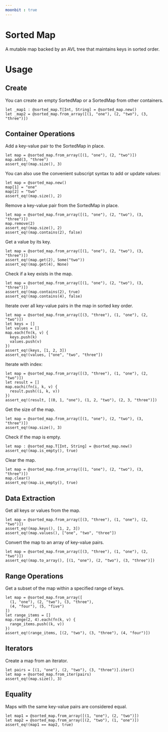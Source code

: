 ```yaml
---
moonbit : true
---
```


# Sorted Map

A mutable map backed by an AVL tree that maintains keys in sorted order.

# Usage

## Create

You can create an empty SortedMap or a SortedMap from other containers.

```moonbit
let _map1 : @sorted_map.T[Int, String] = @sorted_map.new()
let _map2 = @sorted_map.from_array([(1, "one"), (2, "two"), (3, "three")])
```

## Container Operations

Add a key-value pair to the SortedMap in place.

```moonbit
let map = @sorted_map.from_array([(1, "one"), (2, "two")])
map.add(3, "three") 
assert_eq!(map.size(), 3)
```

You can also use the convenient subscript syntax to add or update values:

```moonbit
let map = @sorted_map.new()
map[1] = "one"
map[2] = "two"
assert_eq!(map.size(), 2)
```

Remove a key-value pair from the SortedMap in place.

```moonbit
let map = @sorted_map.from_array([(1, "one"), (2, "two"), (3, "three")])
map.remove(2) 
assert_eq!(map.size(), 2)
assert_eq!(map.contains(2), false)
```

Get a value by its key.

```moonbit
let map = @sorted_map.from_array([(1, "one"), (2, "two"), (3, "three")])
assert_eq!(map.get(2), Some("two"))
assert_eq!(map.get(4), None)
```

Check if a key exists in the map.

```moonbit
let map = @sorted_map.from_array([(1, "one"), (2, "two"), (3, "three")])
assert_eq!(map.contains(2), true)
assert_eq!(map.contains(4), false)
```

Iterate over all key-value pairs in the map in sorted key order.

```moonbit
let map = @sorted_map.from_array([(3, "three"), (1, "one"), (2, "two")])
let keys = []
let values = []
map.each(fn(k, v) { 
  keys.push(k)
  values.push(v)
})
assert_eq!(keys, [1, 2, 3])
assert_eq!(values, ["one", "two", "three"])
```

Iterate with index:

```moonbit
let map = @sorted_map.from_array([(3, "three"), (1, "one"), (2, "two")])
let result = []
map.eachi(fn(i, k, v) { 
  result.push((i, k, v))
})
assert_eq!(result, [(0, 1, "one"), (1, 2, "two"), (2, 3, "three")])
```

Get the size of the map.

```moonbit
let map = @sorted_map.from_array([(1, "one"), (2, "two"), (3, "three")])
assert_eq!(map.size(), 3)
```

Check if the map is empty.

```moonbit
let map : @sorted_map.T[Int, String] = @sorted_map.new()
assert_eq!(map.is_empty(), true)
```

Clear the map.

```moonbit
let map = @sorted_map.from_array([(1, "one"), (2, "two"), (3, "three")])
map.clear()
assert_eq!(map.is_empty(), true)
```

## Data Extraction

Get all keys or values from the map.

```moonbit
let map = @sorted_map.from_array([(3, "three"), (1, "one"), (2, "two")])
assert_eq!(map.keys(), [1, 2, 3])
assert_eq!(map.values(), ["one", "two", "three"])
```

Convert the map to an array of key-value pairs.

```moonbit
let map = @sorted_map.from_array([(3, "three"), (1, "one"), (2, "two")])
assert_eq!(map.to_array(), [(1, "one"), (2, "two"), (3, "three")])
```

## Range Operations

Get a subset of the map within a specified range of keys.

```moonbit
let map = @sorted_map.from_array([
  (1, "one"), (2, "two"), (3, "three"), 
  (4, "four"), (5, "five")
])
let range_items = []
map.range(2, 4).each(fn(k, v) {
  range_items.push((k, v))
})
assert_eq!(range_items, [(2, "two"), (3, "three"), (4, "four")])
```

## Iterators

Create a map from an iterator.

```moonbit
let pairs = [(1, "one"), (2, "two"), (3, "three")].iter()
let map = @sorted_map.from_iter(pairs)
assert_eq!(map.size(), 3)
```

## Equality

Maps with the same key-value pairs are considered equal.

```moonbit
let map1 = @sorted_map.from_array([(1, "one"), (2, "two")])
let map2 = @sorted_map.from_array([(2, "two"), (1, "one")])
assert_eq!(map1 == map2, true)
